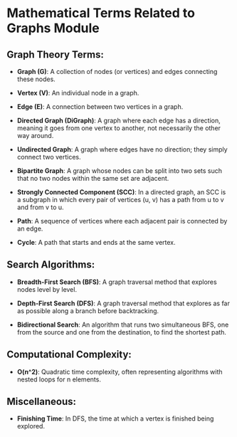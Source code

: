 # Mathematical Terms Related to Graphs Module

## Graph Theory Terms:

- **Graph (G)**: A collection of nodes (or vertices) and edges connecting these nodes.

- **Vertex (V)**: An individual node in a graph.

- **Edge (E)**: A connection between two vertices in a graph.

- **Directed Graph (DiGraph)**: A graph where each edge has a direction, meaning it goes from one vertex to another, not necessarily the other way around.

- **Undirected Graph**: A graph where edges have no direction; they simply connect two vertices.

- **Bipartite Graph**: A graph whose nodes can be split into two sets such that no two nodes within the same set are adjacent.

- **Strongly Connected Component (SCC)**: In a directed graph, an SCC is a subgraph in which every pair of vertices (u, v) has a path from u to v and from v to u.

- **Path**: A sequence of vertices where each adjacent pair is connected by an edge.

- **Cycle**: A path that starts and ends at the same vertex.

## Search Algorithms:

- **Breadth-First Search (BFS)**: A graph traversal method that explores nodes level by level.

- **Depth-First Search (DFS)**: A graph traversal method that explores as far as possible along a branch before backtracking.

- **Bidirectional Search**: An algorithm that runs two simultaneous BFS, one from the source and one from the destination, to find the shortest path.

## Computational Complexity:

- **O(n^2)**: Quadratic time complexity, often representing algorithms with nested loops for n elements.

## Miscellaneous:

- **Finishing Time**: In DFS, the time at which a vertex is finished being explored.

